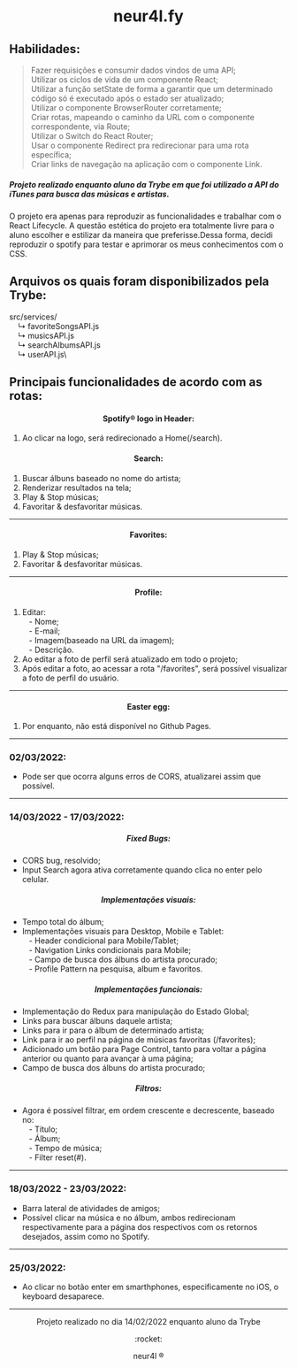 <div align="center">
  <h1>neur4l.fy</h1>
</div>


## Habilidades:

> Fazer requisições e consumir dados vindos de uma API;\
> Utilizar os ciclos de vida de um componente React;\
> Utilizar a função setState de forma a garantir que um determinado código só é executado após o estado ser atualizado;\
> Utilizar o componente BrowserRouter corretamente;\
> Criar rotas, mapeando o caminho da URL com o componente correspondente, via Route;\
> Utilizar o Switch do React Router;\
> Usar o componente Redirect pra redirecionar para uma rota específica;\
> Criar links de navegação na aplicação com o componente Link.

##### Projeto realizado enquanto aluno da Trybe em que foi utilizado a API do iTunes para busca das músicas e artistas.

O projeto era apenas para reproduzir as funcionalidades e trabalhar com o React Lifecycle. A questão estética do projeto era totalmente livre para o aluno escolher e estilizar da maneira que preferisse.Dessa forma, decidi reproduzir o spotify para testar e aprimorar os meus conhecimentos com o CSS.

## Arquivos os quais foram disponibilizados pela Trybe:
src/services/\
&nbsp;&nbsp;&nbsp; ↳ favoriteSongsAPI.js\
&nbsp;&nbsp;&nbsp; ↳ musicsAPI.js\
&nbsp;&nbsp;&nbsp; ↳ searchAlbumsAPI.js\
&nbsp;&nbsp;&nbsp; ↳ userAPI.js\

## Principais funcionalidades de acordo com as rotas:

<div align="center">
  <h4>Spotify® logo in Header:</h4>
</div>

1. Ao clicar na logo, será redirecionado a Home(/search).

<div align="center">
  <h4>Search:</h4>
</div>

1. Buscar álbuns baseado no nome do artista;
2. Renderizar resultados na tela;
3. Play & Stop músicas;
4. Favoritar & desfavoritar músicas.

___

<div align="center">
  <h4>Favorites:</h4>
</div>

1. Play & Stop músicas;
2. Favoritar & desfavoritar músicas.

___

<div align="center">
  <h4>Profile:</h4>
</div>

1. Editar:\
&nbsp;&nbsp; - Nome;\
&nbsp;&nbsp; - E-mail;\
&nbsp;&nbsp; - Imagem(baseado na URL da imagem);\
&nbsp;&nbsp; - Descrição.
2. Ao editar a foto de perfil será atualizado em todo o projeto;
3. Após editar a foto, ao acessar a rota "/favorites", será possível visualizar a foto de perfil do usuário. 

___

<div align="center">
  <h4>Easter egg:</h4>
</div>

1. Por enquanto, não está disponível no Github Pages.

___

### 02/03/2022:

- Pode ser que ocorra alguns erros de CORS, atualizarei assim que possível.

___

### 14/03/2022 - 17/03/2022:

<div align="center">
  <h5>Fixed Bugs:</h5>
</div>

- CORS bug, resolvido;
- Input Search agora ativa corretamente quando clica no enter pelo celular.

<div align="center">
  <h5>Implementações visuais:</h5>
</div>

- Tempo total do álbum;
- Implementações visuais para Desktop, Mobile e Tablet:\
&nbsp;&nbsp; - Header condicional para Mobile/Tablet;\
&nbsp;&nbsp; - Navigation Links condicionais para Mobile;\
&nbsp;&nbsp; - Campo de busca dos álbuns do artista procurado;\
&nbsp;&nbsp; - Profile Pattern na pesquisa, album e favoritos.

<div align="center">
  <h5>Implementações funcionais:</h5>
</div>

- Implementação do Redux para manipulação do Estado Global;
- Links para buscar álbuns daquele artista;
- Links para ir para o álbum de determinado artista;
- Link para ir ao perfil na página de músicas favoritas (/favorites);
- Adicionado um botão para Page Control, tanto para voltar a página anterior ou quanto para avançar à uma página;
- Campo de busca dos álbuns do artista procurado;

<div align="center">
  <h5>Filtros:</h5>
</div>

- Agora é possível filtrar, em ordem crescente e decrescente, baseado no:\
&nbsp;&nbsp; - Título;\
&nbsp;&nbsp; - Álbum;\
&nbsp;&nbsp; - Tempo de música;\
&nbsp;&nbsp; - Filter reset(#).

___

### 18/03/2022 - 23/03/2022:

- Barra lateral de atividades de amigos;
- Possível clicar na música e no álbum, ambos redirecionam respectivamente para a página dos respectivos com os retornos desejados, assim como no Spotify.
___

### 25/03/2022:

- Ao clicar no botão enter em smarthphones, especificamente no iOS, o keyboard desaparece.

---

<div align="center">
  <p>Projeto realizado no dia 14/02/2022 enquanto aluno da Trybe</p>
  <p>:rocket:</p>
  <p>neur4l ®</p>
</div>
